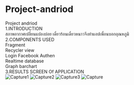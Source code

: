 # Project-andriod
Project andriod</br>
1.INTRODUCTION
</br>
สภาพอากาศเปลี่ยนแปลงบ่อย เดี๋ยวร้อนเดี๋ยวหนาวจึงทำแอปเพื่อนบอกอุณหภูมิ</br>
2.COMPONENTS USED</br>
Fragment</br>
Recycler view</br>
Login Facebook Authen</br>
Realtime database</br>
Graph barchart</br>
3.RESULTS SCREEN Of APPLICATION</br>
![Capture1](https://user-images.githubusercontent.com/61579635/77163351-77011680-6ae0-11ea-8d72-39bb31ae3855.PNG)
![Capture2](https://user-images.githubusercontent.com/61579635/77163356-78324380-6ae0-11ea-8896-60c3f3032fff.PNG)
![Capture3](https://user-images.githubusercontent.com/61579635/77163359-78cada00-6ae0-11ea-8e5d-c3d8558c7beb.PNG)
![Capture](https://user-images.githubusercontent.com/61579635/77163360-79637080-6ae0-11ea-8a9f-7b4d4d05464d.PNG)
